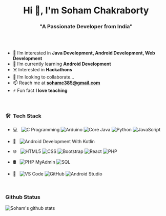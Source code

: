 <h1 align="center">Hi 👋, I'm Soham Chakraborty</h1>
<h3 align="center">"A Passionate Developer from India"</h3>

<br>
<br>

- 👀 I’m interested in **Java Development, Android Development, Web Development**
- 🌱 I’m currently learning **Android Development**
- ☠️ Interested in **Hackathons**
- 💞️ I’m looking to collaborate...
- 📫 Reach me at **sohamc385@gmail.com**
- ⚡ Fun fact **I love teaching**

<br>


<h3> 🛠 &nbsp;Tech Stack</h3>

- 💻 &nbsp;
  ![C Programming](https://img.shields.io/badge/-C%20Progamming-333333?style=flat&logo=Codio)
  ![Arduino](https://img.shields.io/badge/-Arduino-333333?style=flat&logo=Arduino)
  ![Core Java](https://img.shields.io/badge/-Core%20Java-333333?style=flat&logo=Oracle)
  ![Python](https://img.shields.io/badge/-Python-333333?style=flat&logo=Python)
  ![JavaScript](https://img.shields.io/badge/-JavaScript-333333?style=flat&logo=JavaScript)

- 📱 &nbsp;
  ![Android Development With Kotlin](https://img.shields.io/badge/-Android%20Development%20With%20Kotlin-333333?style=flat&logo=Kotlin)

- 🌐 &nbsp;
  ![HTML5](https://img.shields.io/badge/-HTML5-333333?style=flat&logo=HTML5)
  ![CSS](https://img.shields.io/badge/-CSS-333333?style=flat&logo=CSS3&logoColor=1572B6)
  ![Bootstrap](https://img.shields.io/badge/-Bootstrap-333333?style=flat&logo=bootstrap&logoColor=691ee3)
  ![React](https://img.shields.io/badge/-React-333333?style=flat&logo=React&logoColor=5ed3f3)
  ![PHP](https://img.shields.io/badge/-PHP-333333?style=flat&logo=PHP&logoColor=8764fa)
  
- 🛢 &nbsp;
  ![PHP MyAdmin](https://img.shields.io/badge/-PHP%20MyAdmin-333333?style=flat&logo=phpMyAdmin&logoColor=ff841f)
  ![SQL](https://img.shields.io/badge/-SQL-333333?style=flat&logo=SQLite&logoColor=ff1f4f)

- 🔧 &nbsp;
  ![VS Code](https://img.shields.io/badge/-VSCode-333333?style=flat&logo=Visual%20Studio%20Code&logoColor=289af7)
  ![GitHub](https://img.shields.io/badge/-GitHub-333333?style=flat&logo=github)
  ![Android Studio](https://img.shields.io/badge/-Android%20Studio-333333?style=flat&logo=Android)
  
<br>

### Github Status
![Soham's github stats](https://github-readme-stats.vercel.app/api?username=sohamc2001&bg_color=0,3E5151,ffca8d&title_color=fff&text_color=fff)
